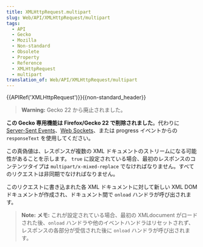 ```yaml
---
title: XMLHttpRequest.multipart
slug: Web/API/XMLHttpRequest/multipart
tags:
  - API
  - Gecko
  - Mozilla
  - Non-standard
  - Obsolete
  - Property
  - Reference
  - XMLHttpRequest
  - multipart
translation_of: Web/API/XMLHttpRequest/multipart
---
```

{{APIRef('XMLHttpRequest')}}{{non-standard_header}}

> **Warning:** Gecko 22 から廃止されました。

**この Gecko 専用機能は Firefox/Gecko 22 で削除されました**。代わりに [Server-Sent Events](/ja/docs/Web/API/Server-sent_events)、[Web Sockets](/ja/docs/Web/API/WebSockets_API)、または progress イベントからの `responseText` を使用してください。

この真偽値は、レスポンスが複数の XML ドキュメントのストリームになる可能性があることを示します。 `true` に設定されている場合、最初のレスポンスのコンテンツタイプは `multipart/x-mixed-replace` でなければなりません。すべてのリクエストは非同期でなければなりません。

このリクエストに書き込まれた各 XML ドキュメントに対して新しい XML DOM ドキュメントが作成され、ドキュメント間で `onload` ハンドラが呼び出されます。

> **Note:** **メモ:** これが設定されている場合、最初の XMLdocument がロードされた後、`onload` ハンドラや他のイベントハンドラはリセットされず、レスポンスの各部分が受信された後に `onload` ハンドラが呼び出されます。
